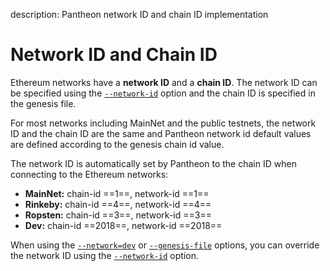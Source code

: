 description: Pantheon network ID and chain ID implementation
<!--- END of page meta data -->

# Network ID and Chain ID

Ethereum networks have a **network ID** and a **chain ID**. The network ID can be specified using the 
[`--network-id`](../Reference/Pantheon-CLI-Syntax.md#network-id) option and the chain ID is specified 
in the genesis file.

For most networks including MainNet and the public testnets, the network ID and the chain ID are the
same and Pantheon network id default values are defined according to the genesis chain id value.

The network ID is automatically set by Pantheon to the chain ID when connecting to the Ethereum networks:

- **MainNet:** chain-id ==1==, network-id ==1==
- **Rinkeby:** chain-id  ==4==, network-id ==4==
- **Ropsten:** chain-id ==3==, network-id ==3==
- **Dev:** chain-id ==2018==, network-id ==2018==

When using the [`--network=dev`](../Reference/Pantheon-CLI-Syntax.md#network) or 
[`--genesis-file`](../Reference/Pantheon-CLI-Syntax.md#genesis-file) options, you can override the 
network ID using the [`--network-id`](../Reference/Pantheon-CLI-Syntax.md#network-id) option. 

